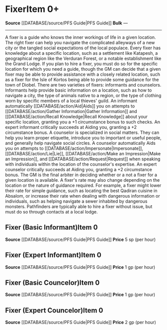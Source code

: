 ﻿---
id: '879'
item_category: Services
item_subcategory: Fixer
level: '0'
name: Fixer
price: 1 gp (per hour)
rarity: Common
source: '[[DATABASE/source/PFS Guide|PFS Guide]]'
subcategory: service
type: Item

---
# Fixer<span class="item-type">Item 0+</span>

**Source** [[DATABASE/source/PFS Guide|PFS Guide]]
**Bulk** —

---
A fixer is a guide who knows the inner workings of life in a given location. The right fixer can help you navigate the complicated alleyways of a new city or the tangled social expectations of the local populace. Every fixer has knowledge about a specific location, such as a settlement like Katapesh, a geographical region like the Verduran Forest, or a notable establishment like the Grand Lodge. If you plan to hire a fixer, you must do so for the specific location for which you need a guide, though the GM can decide that a given fixer may be able to provide assistance with a closely related location, such as a fixer for the Isle of Kortos being able to provide some guidance for the town of Diobel.
 There are two varieties of fixers: informants and counselors. Informants help provide basic information on a location, such as how to navigate a city, the type of animals native to a region, or the type of clothing worn by specific members of a local thieves' guild. An informant automatically [[DATABASE/action/Aid|Aids]] you on attempts to [[DATABASE/action/Gather Information|Gather Information]] and [[DATABASE/action/Recall Knowledge|Recall Knowledge]] about your specific location, granting you a +1 circumstance bonus to such checks. An expert informant critically succeeds at Aiding you, granting a +2 circumstance bonus.
 A counselor is specialized in social matters. They can help you learn proper etiquette, introduce you to important or useful people, and generally help navigate social circles. A counselor automatically Aids you on attempts to [[DATABASE/action/Impersonate|Impersonate]], [[DATABASE/action/Lie|Lie]], [[DATABASE/action/Make an Impression|Make an Impression]], and [[DATABASE/action/Request|Request]] when speaking with individuals within the location of the counselor's expertise. An expert counselor critically succeeds at Aiding you, granting a +2 circumstance bonus.
 The GM is the final arbiter in deciding whether or a not a fixer for a given location is available. A fixer's rate may also change depending on the location or the nature of guidance required. For example, a fixer might lower their rate for simple guidance, such as locating the best Qadiran cuisine in Absalom, or increase their rate when dealing with dangerous information or individuals, such as helping navigate a sewer inhabited by dangerous monsters. Pathfinders are typically able to hire a fixer without issue, but must do so through contacts at a local lodge.

## Fixer (Basic Informant)<span class="item-type">Item 0</span>

**Source** [[DATABASE/source/PFS Guide|PFS Guide]]
**Price** 5 sp (per hour)

## Fixer (Expert Informant)<span class="item-type">Item 0</span>

**Source** [[DATABASE/source/PFS Guide|PFS Guide]]
**Price** 1 gp (per hour)

## Fixer (Basic Councelor)<span class="item-type">Item 0</span>

**Source** [[DATABASE/source/PFS Guide|PFS Guide]]
**Price** 1 gp (per hour)

## Fixer (Expert Councelor)<span class="item-type">Item 0</span>

**Source** [[DATABASE/source/PFS Guide|PFS Guide]]
**Price** 2 gp (per hour)